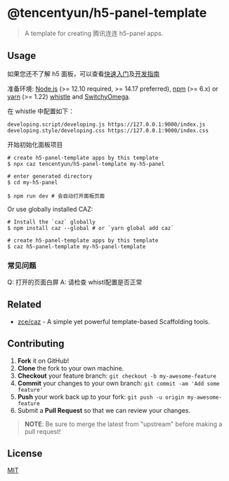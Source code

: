 # @tencentyun/h5-panel-template

> A template for creating 腾讯连连 h5-panel apps.

## Usage

如果您还不了解 h5 面板，可以查看[快速入门](https://cloud.tencent.com/document/product/1081/49026)及[开发指南](https://cloud.tencent.com/document/product/1081/49028)

准备环境: [Node.js](https://nodejs.org) (>= 12.10 required, >= 14.17 preferred), [npm](https://www.npmjs.com) (>= 6.x) or [yarn](https://yarnpkg.com) (>= 1.22) [whistle](https://github.com/avwo/whistle) and [SwitchyOmega](https://github.com/FelisCatus/SwitchyOmega).

在 whistle 中配置如下：
```shell
developing.script/developing.js https://127.0.0.1:9000/index.js
developing.style/developing.css https://127.0.0.1:9000/index.css
```

开始初始化面板项目

```shell
# create h5-panel-template apps by this template
$ npx caz tencentyun/h5-panel-template my-h5-panel

# enter generated directory
$ cd my-h5-panel

$ npm run dev # 会自动打开面板页面
```

Or use globally installed CAZ:

```shell
# Install the `caz` globally
$ npm install caz --global # or `yarn global add caz`

# create h5-panel-template apps by this template
$ caz h5-panel-template my-h5-panel-template

```

### 常见问题

Q: 打开的页面白屏
A: 请检查 whistl配置是否正常

## Related

- [zce/caz](https://github.com/zce/caz) - A simple yet powerful template-based Scaffolding tools.

## Contributing

1. **Fork** it on GitHub!
2. **Clone** the fork to your own machine.
3. **Checkout** your feature branch: `git checkout -b my-awesome-feature`
4. **Commit** your changes to your own branch: `git commit -am 'Add some feature'`
5. **Push** your work back up to your fork: `git push -u origin my-awesome-feature`
6. Submit a **Pull Request** so that we can review your changes.

> **NOTE**: Be sure to merge the latest from "upstream" before making a pull request!

## License

[MIT](LICENSE)



[travis-img]: https://img.shields.io/travis/com/tencentyun/h5-panel-template
[travis-url]: https://travis-ci.com/tencentyun/h5-panel-template
[dependency-img]: https://img.shields.io/david/tencentyun/h5-panel-template
[dependency-url]: https://david-dm.org/tencentyun/h5-panel-template
[devdependency-img]: https://img.shields.io/david/dev/tencentyun/h5-panel-template
[devdependency-url]: https://david-dm.org/tencentyun/h5-panel-template?type=dev
[style-img]: https://img.shields.io/badge/code_style-standard-brightgreen
[style-url]: https://standardjs.com
